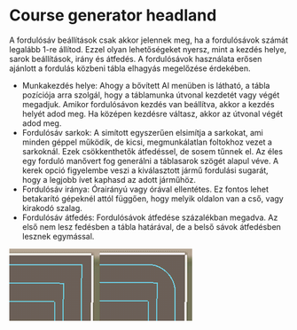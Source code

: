 # Course generator headland


A fordulósáv beállítások csak akkor jelennek meg, ha a fordulósávok számát legalább 1-re állítod.
Ezzel olyan lehetőségeket nyersz, mint a kezdés helye, sarok beállítások, irány és átfedés.
A fordulósávok használata erősen ajánlott a fordulás közbeni tábla elhagyás megelőzése érdekében.



- Munkakezdés helye: Ahogy a bővített AI menüben is látható, a tábla pozíciója arra szolgál, hogy a táblamunka útvonal kezdetét vagy végét megadjuk.
Amikor fordulósávon kezdés van beállítva, akkor a kezdés helyét adod meg. Ha középen kezdésre váltasz, akkor az útvonal végét adod meg.
- Fordulósáv sarkok: A simított egyszerűen elsimítja a sarkokat, ami minden géppel működik, de kicsi, megmunkálatlan foltokhoz vezet a sarkoknál.
Ezek csökkenthetők átfedéssel, de sosem tűnnek el. Az éles egy forduló manővert fog generálni a táblasarok szögét alapul véve.
A kerek opció figyelembe veszi a kiválasztott jármű fordulási sugarát, hogy a legjobb ívet kaphasd az adott járműhöz.
- Fordulósáv iránya: Órairányú vagy órával ellentétes. Ez fontos lehet betakarító gépeknél attól függően, hogy melyik oldalon van a cső, vagy kirakodó szalag.
- Fordulósáv átfedés: Fordulósávok átfedése százalékban megadva. Az első nem lesz fedésben a tábla határával, de a belső sávok átfedésben lesznek egymással.


![Image](https://raw.githubusercontent.com/Jan2903/CourseplayHelp/refs/heads/main/translation_data/sharproundcorner_0_0_330_130.png)

